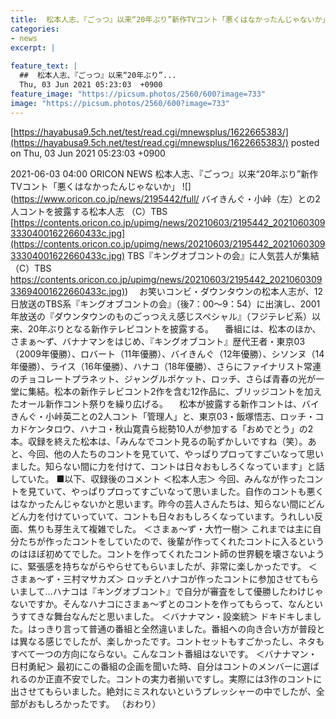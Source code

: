 ```yaml
---
title:  松本人志、『ごっつ』以来“20年ぶり”新作TVコント「悪くはなかったんじゃないか」  
categories:
- news
excerpt: |
  
feature_text: |
  ##  松本人志、『ごっつ』以来“20年ぶり”...
  Thu, 03 Jun 2021 05:23:03  +0900
feature_image: "https://picsum.photos/2560/600?image=733"
image: "https://picsum.photos/2560/600?image=733"
---
```


[https://hayabusa9.5ch.net/test/read.cgi/mnewsplus/1622665383/](https://hayabusa9.5ch.net/test/read.cgi/mnewsplus/1622665383/)
posted on Thu, 03 Jun 2021 05:23:03  +0900

<!--more-->

2021-06-03 04:00 ORICON NEWS 松本人志、『ごっつ』以来“20年ぶり”新作TVコント「悪くはなかったんじゃないか」 ![](https://www.oricon.co.jp/news/2195442/full/ バイきんぐ・小峠（左）との2人コントを披露する松本人志 （C）TBS [https://contents.oricon.co.jp/upimg/news/20210603/2195442_202106030933304001622660433c.jpg](https://contents.oricon.co.jp/upimg/news/20210603/2195442_202106030933304001622660433c.jpg) TBS『キングオブコントの会』に人気芸人が集結 （C）TBS [https://contents.oricon.co.jp/upimg/news/20210603/2195442_202106030933694001622660433c.jpg)](https://contents.oricon.co.jp/upimg/news/20210603/2195442_202106030933694001622660433c.jpg)) 　お笑いコンビ・ダウンタウンの松本人志が、12日放送のTBS系『キングオブコントの会』（後7：00〜9：54）に出演し、2001年放送の『ダウンタウンのものごっつええ感じスペシャル』（フジテレビ系）以来、20年ぶりとなる新作テレビコントを披露する。 　番組には、松本のほか、さまぁ〜ず、バナナマンをはじめ、『キングオブコント』歴代王者・東京03（2009年優勝）、ロバート（11年優勝）、バイきんぐ（12年優勝）、シソンヌ（14年優勝）、ライス（16年優勝）、ハナコ（18年優勝）、さらにファイナリスト常連のチョコレートプラネット、ジャングルポケット、ロッチ、さらば青春の光が一堂に集結。松本の新作テレビコント2作を含む12作品に、ブリッジコントを加えたオール新作コント祭りを繰り広げる。 　松本が披露する新作コントは、バイきんぐ・小峠英二との2人コント「管理人」と、東京03・飯塚悟志、ロッチ・コカドケンタロウ、ハナコ・秋山寛貴ら総勢10人が参加する「おめでとう」の2本。収録を終えた松本は、「みんなでコント見るの恥ずかしいですね（笑）。あと、今回、他の人たちのコントを見ていて、やっぱりプロってすごいなって思いました。知らない間に力を付けて、コントは日々おもしろくなっています」と話していた。 ■以下、収録後のコメント ＜松本人志＞ 今回、みんなが作ったコントを見ていて、やっぱりプロってすごいなって思いました。自作のコントも悪くはなかったんじゃないかと思います。昨今の芸人さんたちは、知らない間にどんどん力を付けていっていて、コントも日々おもしろくなっています。うれしい反面、焦りも芽生えて複雑でした。 ＜さまぁ〜ず・大竹一樹＞ これまでは主に自分たちが作ったコントをしていたので、後輩が作ってくれたコントに入るというのはほぼ初めてでした。コントを作ってくれたコント師の世界観を壊さないように、緊張感を持ちながらやらせてもらいましたが、非常に楽しかったです。 ＜さまぁ〜ず・三村マサカズ＞ ロッチとハナコが作ったコントに参加させてもらいまして…ハナコは『キングオブコント』で自分が審査をして優勝したわけじゃないですか。そんなハナコにさまぁ〜ずとのコントを作ってもらって、なんというすてきな舞台なんだと思いました。 ＜バナナマン・設楽統＞ ドキドキしました。はっきり言って普通の番組と全然違いました。番組への向き合い方が普段とは異なる感じでしたが、楽しかったです。コントセットもすごかったし、ネタもすべて一つの方向にならない。こんなコント番組はないです。 ＜バナナマン・日村勇紀＞ 最初にこの番組の企画を聞いた時、自分はコントのメンバーに選ばれるのか正直不安でした。コントの実力者揃いですし。実際には3作のコントに出させてもらいました。絶対にミスれないというプレッシャーの中でしたが、全部がおもしろかったです。 （おわり）
